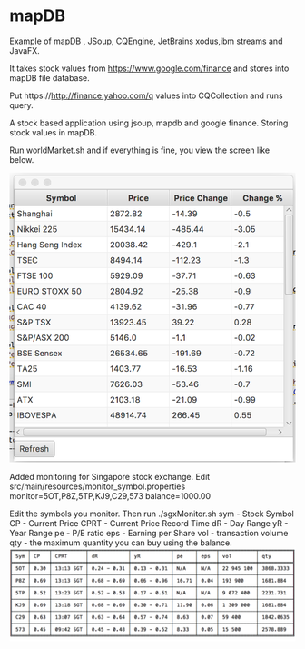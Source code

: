 # mapDB
Example of mapDB , JSoup, CQEngine, JetBrains xodus,ibm streams and JavaFX.

It takes stock values from https://www.google.com/finance and stores into mapDB file database.

Put https://http://finance.yahoo.com/q values into CQCollection and runs query.

A stock based application using jsoup, mapdb and google finance. Storing stock values in mapDB.

Run worldMarket.sh and if everything is fine, you view the screen like below.

![World Market with Java FX, MapDB, GoogleFinance](WorldMarketScreenShot.png)

Added monitoring for Singapore stock exchange.
Edit src/main/resources/monitor_symbol.properties
monitor=5OT,P8Z,5TP,KJ9,C29,573
balance=1000.00



Edit the symbols you monitor. Then run ./sgxMonitor.sh
sym - Stock Symbol
CP - Current Price
CPRT - Current Price Record Time
dR - Day Range
yR - Year Range
pe - P/E ratio
eps - Earning per Share
vol - transaction volume
qty - the maximum quantity you can buy using the balance.
![SGX Customized Monitor](./images/Monitor.png)
